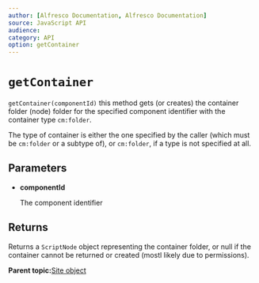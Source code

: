 ```yaml
---
author: [Alfresco Documentation, Alfresco Documentation]
source: JavaScript API
audience: 
category: API
option: getContainer
---
```


# `getContainer`

`getContainer(componentId)` this method gets \(or creates\) the container folder \(node\) folder for the specified component identifier with the container type `cm:folder`.

The type of container is either the one specified by the caller \(which must be `cm:folder` or a subtype of\), or `cm:folder`, if a type is not specified at all.

## Parameters

-   **componentId**

    The component identifier


## Returns

Returns a `ScriptNode` object representing the container folder, or null if the container cannot be returned or created \(mostl likely due to permissions\).

**Parent topic:**[Site object](../references/API-JS-Site.md)

